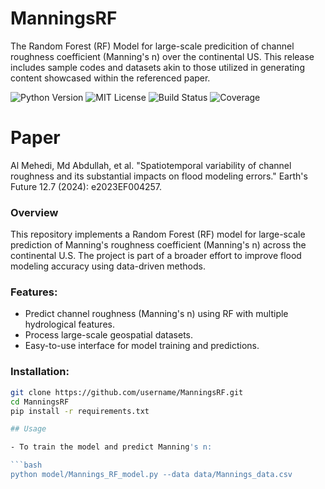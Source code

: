 # ManningsRF
The Random Forest (RF) Model for large-scale predicition of channel roughness coefficient (Manning's n) over the continental US. This release includes sample codes and datasets akin to those utilized in generating content showcased within the referenced paper. 

![Python Version](https://img.shields.io/badge/python-3.7%20|%203.8%20|%203.9-blue)
![MIT License](https://img.shields.io/badge/license-MIT-green)
![Build Status](https://img.shields.io/github/actions/workflow/status/username/ManningsRF/ci.yml)
![Coverage](https://img.shields.io/codecov/c/github/username/ManningsRF)

# Paper
Al Mehedi, Md Abdullah, et al. "Spatiotemporal variability of channel roughness and its substantial impacts on flood modeling errors." Earth's Future 12.7 (2024): e2023EF004257.

### Overview
This repository implements a Random Forest (RF) model for large-scale prediction of Manning's roughness coefficient (Manning's n) across the continental U.S. The project is part of a broader effort to improve flood modeling accuracy using data-driven methods.

### Features:
- Predict channel roughness (Manning's n) using RF with multiple hydrological features.
- Process large-scale geospatial datasets.
- Easy-to-use interface for model training and predictions.

### Installation:
```bash
git clone https://github.com/username/ManningsRF.git
cd ManningsRF
pip install -r requirements.txt

## Usage

- To train the model and predict Manning's n:

```bash
python model/Mannings_RF_model.py --data data/Mannings_data.csv

